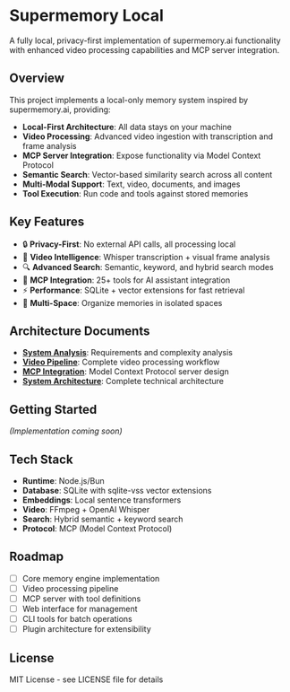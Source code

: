 # Supermemory Local

A fully local, privacy-first implementation of supermemory.ai functionality with enhanced video processing capabilities and MCP server integration.

## Overview

This project implements a local-only memory system inspired by supermemory.ai, providing:

- **Local-First Architecture**: All data stays on your machine
- **Video Processing**: Advanced video ingestion with transcription and frame analysis  
- **MCP Server Integration**: Expose functionality via Model Context Protocol
- **Semantic Search**: Vector-based similarity search across all content
- **Multi-Modal Support**: Text, video, documents, and images
- **Tool Execution**: Run code and tools against stored memories

## Key Features

- 🔒 **Privacy-First**: No external API calls, all processing local
- 🎥 **Video Intelligence**: Whisper transcription + visual frame analysis
- 🔍 **Advanced Search**: Semantic, keyword, and hybrid search modes
- 🤖 **MCP Integration**: 25+ tools for AI assistant integration
- ⚡ **Performance**: SQLite + vector extensions for fast retrieval
- 🎯 **Multi-Space**: Organize memories in isolated spaces

## Architecture Documents

- **[System Analysis](SUPERMEMORY_LOCAL_ANALYSIS.md)**: Requirements and complexity analysis
- **[Video Pipeline](VIDEO_INGESTION_PIPELINE.md)**: Complete video processing workflow
- **[MCP Integration](MCP_SERVER_INTEGRATION.md)**: Model Context Protocol server design
- **[System Architecture](LOCAL_SUPERMEMORY_ARCHITECTURE.md)**: Complete technical architecture

## Getting Started

*(Implementation coming soon)*

## Tech Stack

- **Runtime**: Node.js/Bun
- **Database**: SQLite with sqlite-vss vector extensions
- **Embeddings**: Local sentence transformers
- **Video**: FFmpeg + OpenAI Whisper
- **Search**: Hybrid semantic + keyword search
- **Protocol**: MCP (Model Context Protocol)

## Roadmap

- [ ] Core memory engine implementation
- [ ] Video processing pipeline
- [ ] MCP server with tool definitions
- [ ] Web interface for management
- [ ] CLI tools for batch operations
- [ ] Plugin architecture for extensibility

## License

MIT License - see LICENSE file for details